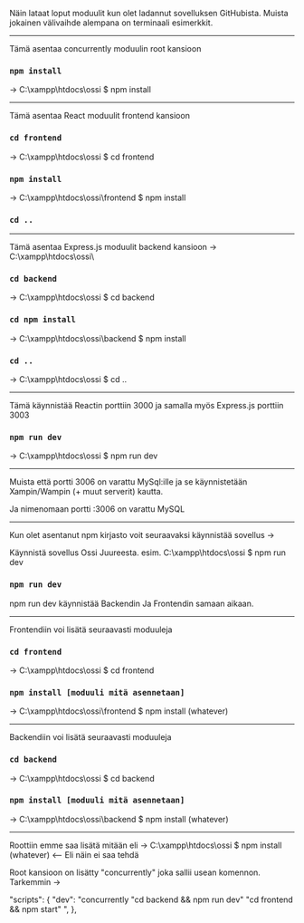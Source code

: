 Näin lataat loput moduulit kun olet ladannut sovelluksen GitHubista. Muista jokainen välivaihde alempana on terminaali esimerkkit.

______
Tämä asentaa concurrently moduulin root kansioon
### `npm install`
-> C:\xampp\htdocs\ossi $ npm install
______


Tämä asentaa React moduulit frontend kansioon
### `cd frontend`
-> C:\xampp\htdocs\ossi $ cd frontend
### `npm install`
-> C:\xampp\htdocs\ossi\frontend $ npm install


### `cd ..`
______
Tämä asentaa Express.js moduulit backend kansioon
-> C:\xampp\htdocs\ossi\
### `cd backend`
-> C:\xampp\htdocs\ossi $ cd backend
### `cd npm install`
-> C:\xampp\htdocs\ossi\backend $ npm install

### `cd ..`
-> C:\xampp\htdocs\ossi $ cd ..
______
Tämä käynnistää Reactin porttiin 3000 ja samalla myös Express.js porttiin 3003
### `npm run dev`
-> C:\xampp\htdocs\ossi $ npm run dev
______




Muista että portti 3006 on varattu MySql:ille ja se käynnistetään Xampin/Wampin (+ muut serverit) kautta. 

Ja nimenomaan portti :3006 on varattu MySQL
___________________________________________________________________________________________________________________________________________________________________________________
Kun olet asentanut npm kirjasto voit seuraavaksi käynnistää sovellus ->

Käynnistä sovellus Ossi Juureesta. esim.  C:\xampp\htdocs\ossi $ npm run dev

### `npm run dev`

npm run dev käynnistää Backendin Ja Frontendin samaan aikaan.

___________________________________________________________________________________________________________________________________________________________________________________

Frontendiin voi lisätä seuraavasti moduuleja 
### `cd frontend`
-> C:\xampp\htdocs\ossi $ cd frontend

### `npm install [moduuli mitä asennetaan]`
-> C:\xampp\htdocs\ossi\frontend $ npm install (whatever)



___________________________________________________________________________________________________________________________________________________________________________________

Backendiin voi lisätä seuraavasti moduuleja 
### `cd backend`
-> C:\xampp\htdocs\ossi $ cd backend

### `npm install [moduuli mitä asennetaan]`
-> C:\xampp\htdocs\ossi\backend $ npm install (whatever)


___________________________________________________________________________________________________________________________________________________________________________________


Roottiin emme saa lisätä mitään eli 
-> C:\xampp\htdocs\ossi $ npm install (whatever) <-- Eli näin ei saa tehdä

Root kansioon on lisätty "concurrently" joka sallii usean komennon.
Tarkemmin ->  

"scripts": {
    "dev": "concurrently \"cd backend && npm run dev\" \"cd frontend && npm start\" ",
  },

